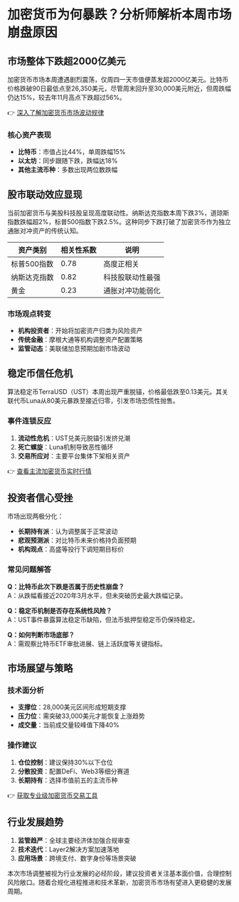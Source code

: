# 加密货币为何暴跌？分析师解析本周市场崩盘原因

## 市场整体下跌超2000亿美元
加密货币市场本周遭遇剧烈震荡，仅周四一天市值便蒸发超2000亿美元。比特币价格跌破90日最低点至26,350美元，尽管周末回升至30,000美元附近，但周跌幅仍达15%，较去年11月高点下跌超过56%。

👉 [深入了解加密货币市场波动规律](https://bit.ly/okx_welcome)

### 核心资产表现
- **比特币**：市值占比44%，单周跌幅15%
- **以太坊**：同步跟随下跌，跌幅达18%
- **其他主流币种**：多数出现两位数跌幅

## 股市联动效应显现
当前加密货币与美股科技股呈现高度联动性。纳斯达克指数本周下跌3%，道琼斯指数跌幅超2%，标普500指数下跌2.5%。这种同步下跌打破了加密货币作为独立通胀对冲资产的传统认知。

| 资产类别       | 相关性系数 | 说明                  |
|----------------|------------|-----------------------|
| 标普500指数     | 0.78       | 高度正相关            |
| 纳斯达克指数   | 0.82       | 科技股联动性最强      |
| 黄金           | 0.23       | 通胀对冲功能弱化      |

### 市场观点转变
- **机构投资者**：开始将加密资产归类为风险资产
- **传统金融**：摩根大通等机构调整资产配置策略
- **监管动态**：美联储加息预期加剧市场波动

## 稳定币信任危机
算法稳定币TerraUSD（UST）本周出现严重脱锚，价格最低跌至0.13美元。其关联代币Luna从80美元暴跌至接近归零，引发市场恐慌性抛售。

### 事件连锁反应
1. **流动性危机**：UST兑美元脱锚引发挤兑潮
2. **死亡螺旋**：Luna机制导致恶性循环
3. **交易所应对**：主要平台集体下架相关资产

👉 [查看主流加密货币实时行情](https://bit.ly/okx_welcome)

## 投资者信心受挫
市场出现两极分化：
- **长期持有派**：认为调整属于正常波动
- **悲观预测派**：对比特币未来价格持负面预期
- **机构观点**：高盛等投行下调短期目标价

### 常见问题解答
**Q：比特币此次下跌是否属于历史性崩盘？**  
A：从跌幅看接近2020年3月水平，但未突破历史最大跌幅记录。

**Q：稳定币机制是否存在系统性风险？**  
A：UST事件暴露算法稳定币缺陷，但法币抵押型稳定币仍保持稳定。

**Q：如何判断市场底部？**  
A：需观察比特币ETF审批进展、链上活跃度等关键指标。

## 市场展望与策略
### 技术面分析
- **支撑位**：28,000美元区间形成短期支撑
- **压力位**：需突破33,000美元才能恢复上涨趋势
- **成交量**：当前成交量较峰值下降40%

### 操作建议
1. **仓位控制**：建议保持30%以下仓位
2. **分散投资**：配置DeFi、Web3等细分赛道
3. **长期持有**：选择市值前五的主流币种

👉 [获取专业级加密货币交易工具](https://bit.ly/okx_welcome)

## 行业发展趋势
1. **监管趋严**：全球主要经济体加强合规审查
2. **技术迭代**：Layer2解决方案加速落地
3. **应用场景**：跨境支付、数字身份等场景突破

本次市场调整被视为行业发展的必经阶段，建议投资者关注基本面价值，合理控制风险敞口。随着合规化进程推进和技术革新，加密货币市场有望进入更稳健的发展周期。